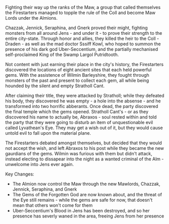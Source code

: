 Fighting their way up the ranks of the Maw, a group that called themselves the Firestarters managed to topple the rule of the Coll and become Maw Lords under the Almions. 

Chazzak, Jennick, Seraphina, and Gnerk proved their might, fighting monsters from all around Jens - and under it - to prove their strength to the entire city-state. Through honor and allies, they killed the heir to the Coll - Draden - as well as the mad doctor Sssiff Kowl, who hoped to summon the presence of his dark god Uber-Seccentium, and the partially mechanised self-proclaimed King of the Swamp Largol Putridtooth.

Not content with just earning their place in the city's history, the Firestarters discovered the locations of eight ancient sites that each held powerful gems. With the assistence of Wilmin Barleyshire, they fought through monsters of the past and present to collect each gem, all while being hounded by the silent and empty Stratholl Cant. 

After claiming their title, they were attacked by Stratholl; while they defeated his body, they discovered he was empty - a hole into the absense - and he transformed into two horrific abberants. Once dead, the party discovered the final temple which the gems opened. Stratholl Cant's - or as they discovered his name to actually be, Abraxos - soul rested within and told the party that they were going to disturb an item of unquestionable evil called Lyvathean's Eye. They may get a wish out of it, but they would cause untold evil to fall upon the material plane.

The Firestarters debated amongst themselves, but decided that they would not accept the wish, and left Abraxos to his post while they became the new gaurdians of the gems. Wilmin was furious with them but didn't attack, instead electing to dissapear into the night as a wanted criminal of the Alm - unwelcome into Jens ever again.

Key Changes:
  - The Almion now control the Maw through the new Mawlords, Chazzak, Jennick, Seraphina, and Gnerk
  - The Gems of the Forgotten God are now known about, and the threat of the Eye still remains - while the gems are safe for now, that doesn't mean that others won't come for them
  - Uber-Seccentium's Blood in Jens has been destroyed, and so her presence has severly waned in the area, freeing Jens from her presence

